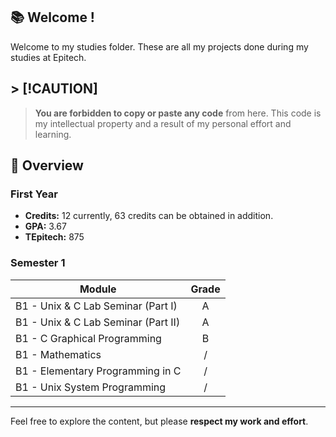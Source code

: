 ## 📚 Welcome !
Welcome to my studies folder. These are all my projects done during my studies at Epitech.

## > [!CAUTION]
> **You are forbidden to copy or paste any code** from here. This code is my intellectual property and a result of my personal effort and learning.

## 📌 Overview

### First Year  
- **Credits:** 12 currently, 63 credits can be obtained in addition.  
- **GPA:** 3.67
- **TEpitech:** 875

### Semester 1  

| **Module**                             | **Grade** |
|----------------------------------------|:---------:|
| B1 - Unix & C Lab Seminar (Part I)     |     A     |
| B1 - Unix & C Lab Seminar (Part II)    |     A     |
| B1 - C Graphical Programming           |     B     |
| B1 - Mathematics                       |     /     |
| B1 - Elementary Programming in C       |     /     |
| B1 - Unix System Programming           |     /     |

---

Feel free to explore the content, but please **respect my work and effort**.
